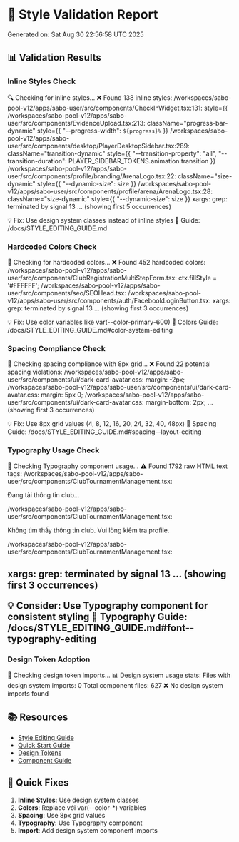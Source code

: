 # 🎨 Style Validation Report
Generated on: Sat Aug 30 22:56:58 UTC 2025

## 📊 Validation Results

### Inline Styles Check
🔍 Checking for inline styles...
❌ Found 138 inline styles:
/workspaces/sabo-pool-v12/apps/sabo-user/src/components/CheckInWidget.tsx:131:                style={{
/workspaces/sabo-pool-v12/apps/sabo-user/src/components/EvidenceUpload.tsx:213:                  className="progress-bar-dynamic" style={{ "--progress-width": `${progress}%` }}
/workspaces/sabo-pool-v12/apps/sabo-user/src/components/desktop/PlayerDesktopSidebar.tsx:289:        className="transition-dynamic" style={{ "--transition-property": "all", "--transition-duration": PLAYER_SIDEBAR_TOKENS.animation.transition }}
/workspaces/sabo-pool-v12/apps/sabo-user/src/components/profile/branding/ArenaLogo.tsx:22:        className="size-dynamic" style={{ "--dynamic-size": size }}
/workspaces/sabo-pool-v12/apps/sabo-user/src/components/profile/arena/ArenaLogo.tsx:28:        className="size-dynamic" style={{ "--dynamic-size": size }}
xargs: grep: terminated by signal 13
   ... (showing first 5 occurrences)

💡 Fix: Use design system classes instead of inline styles
📖 Guide: /docs/STYLE_EDITING_GUIDE.md

### Hardcoded Colors Check  
🌈 Checking for hardcoded colors...
❌ Found 452 hardcoded colors:
/workspaces/sabo-pool-v12/apps/sabo-user/src/components/ClubRegistrationMultiStepForm.tsx:        ctx.fillStyle = '#FFFFFF';
/workspaces/sabo-pool-v12/apps/sabo-user/src/components/seo/SEOHead.tsx:    <meta name='theme-color' content='#1e293b' />
/workspaces/sabo-pool-v12/apps/sabo-user/src/components/auth/FacebookLoginButton.tsx:        <Facebook className='w-5 h-5 mr-2 text-[#1877F2] group-hover:scale-110 transition-transform' />
xargs: grep: terminated by signal 13
   ... (showing first 3 occurrences)

💡 Fix: Use color variables like var(--color-primary-600)
📖 Colors Guide: /docs/STYLE_EDITING_GUIDE.md#color-system-editing

### Spacing Compliance Check
📏 Checking spacing compliance with 8px grid...
❌ Found 22 potential spacing violations:
/workspaces/sabo-pool-v12/apps/sabo-user/src/components/ui/dark-card-avatar.css:  margin: -2px;
/workspaces/sabo-pool-v12/apps/sabo-user/src/components/ui/dark-card-avatar.css:    margin: 5px 0;
/workspaces/sabo-pool-v12/apps/sabo-user/src/components/ui/dark-card-avatar.css:  margin-bottom: 2px;
   ... (showing first 3 occurrences)

💡 Fix: Use 8px grid values (4, 8, 12, 16, 20, 24, 32, 40, 48px)
📖 Spacing Guide: /docs/STYLE_EDITING_GUIDE.md#spacing--layout-editing

### Typography Usage Check
📝 Checking Typography component usage...
⚠️  Found 1792 raw HTML text tags:
/workspaces/sabo-pool-v12/apps/sabo-user/src/components/ClubTournamentManagement.tsx:          <p className='ml-2'>Đang tải thông tin club...</p>
/workspaces/sabo-pool-v12/apps/sabo-user/src/components/ClubTournamentManagement.tsx:          <p>Không tìm thấy thông tin club. Vui lòng kiểm tra profile.</p>
/workspaces/sabo-pool-v12/apps/sabo-user/src/components/ClubTournamentManagement.tsx:              <h2 className='text-heading-primary'>
xargs: grep: terminated by signal 13
   ... (showing first 3 occurrences)

💡 Consider: Use Typography component for consistent styling
📖 Typography Guide: /docs/STYLE_EDITING_GUIDE.md#font--typography-editing

### Design Token Adoption
🔧 Checking design token imports...
📊 Design system usage stats:
   Files with design system imports: 0
   Total component files: 627
❌ No design system imports found

## 📚 Resources

- [Style Editing Guide](/docs/STYLE_EDITING_GUIDE.md)
- [Quick Start Guide](/docs/QUICK_START_GUIDE.md)
- [Design Tokens](/docs/DesignTokens.md)
- [Component Guide](/docs/ComponentGuide.md)

## 🔧 Quick Fixes

1. **Inline Styles**: Use design system classes
2. **Colors**: Replace với var(--color-*) variables
3. **Spacing**: Use 8px grid values
4. **Typography**: Use Typography component
5. **Import**: Add design system component imports

